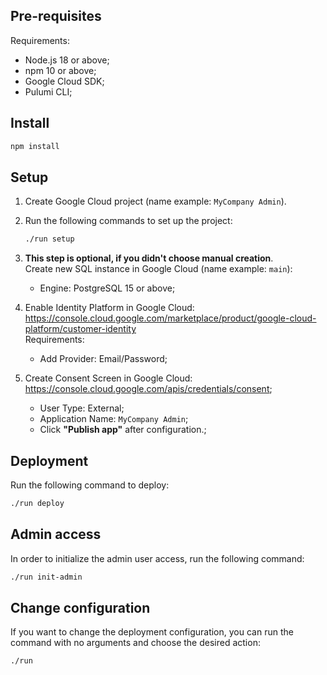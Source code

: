 ## Pre-requisites

Requirements:

- Node.js 18 or above;
- npm 10 or above;
- Google Cloud SDK;
- Pulumi CLI;

## Install

```bash
npm install
```

## Setup

1. Create Google Cloud project (name example: `MyCompany Admin`).

2. Run the following commands to set up the project:

   ```bash
   ./run setup
   ```

3. **This step is optional, if you didn't choose manual creation**. <br>
   Create new SQL instance in Google Cloud (name example: `main`):

   - Engine: PostgreSQL 15 or above;

4. Enable Identity Platform in Google Cloud: https://console.cloud.google.com/marketplace/product/google-cloud-platform/customer-identity<br/>
   Requirements:

   - Add Provider: Email/Password;

5. Create Consent Screen in Google Cloud: https://console.cloud.google.com/apis/credentials/consent;
   - User Type: External;
   - Application Name: `MyCompany Admin`;
   - Click **"Publish app"** after configuration.;

## Deployment

Run the following command to deploy:

```bash
./run deploy
```

## Admin access

In order to initialize the admin user access, run the following command:

```bash
./run init-admin
```

## Change configuration

If you want to change the deployment configuration, you can run the command with no arguments and choose the desired action:

```bash
./run
```
